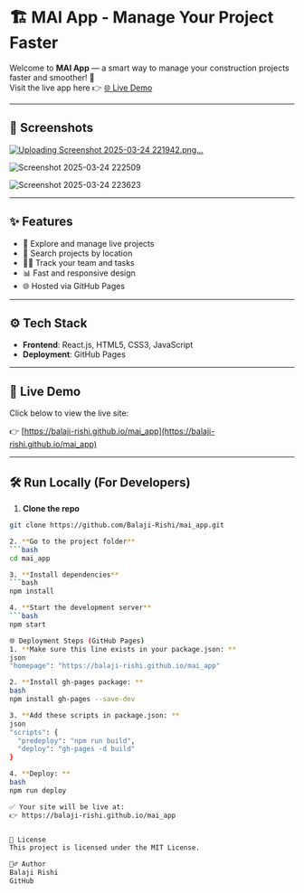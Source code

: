 # 🏗️ MAI App - Manage Your Project Faster

Welcome to **MAI App** — a smart way to manage your construction projects faster and smoother! 🚀  
Visit the live app here 👉 [🌐 Live Demo](https://balaji-rishi.github.io/mai_app)

---

## 📸 Screenshots

[![Uploading Screenshot 2025-03-24 221942.png…]()](https://github.com/Balaji-Rishi/mai_app/blob/main/MainPage.png?raw=true)

![Screenshot 2025-03-24 222509](https://github.com/user-attachments/assets/d7ab6334-0127-414b-b26b-c568b202c14c)

![Screenshot 2025-03-24 223623](https://github.com/user-attachments/assets/ebdabde9-2a56-4db0-b831-5a9eafee82d6)



---

## ✨ Features

- 🔎 Explore and manage live projects
- 📍 Search projects by location
- 👷‍♂️ Track your team and tasks
- 📊 Fast and responsive design
- 🌐 Hosted via GitHub Pages

---

## ⚙️ Tech Stack

- **Frontend**: React.js, HTML5, CSS3, JavaScript
- **Deployment**: GitHub Pages

---

## 🚀 Live Demo

Click below to view the live site:

👉 [https://balaji-rishi.github.io/mai_app](https://balaji-rishi.github.io/mai_app)

---

## 🛠️ Run Locally (For Developers)

1. **Clone the repo**
```bash
git clone https://github.com/Balaji-Rishi/mai_app.git

2. **Go to the project folder**
```bash
cd mai_app

3. **Install dependencies**
```bash
npm install

4. **Start the development server**
```bash
npm start

🌐 Deployment Steps (GitHub Pages)
1. **Make sure this line exists in your package.json: **
json
"homepage": "https://balaji-rishi.github.io/mai_app"

2. **Install gh-pages package: **
bash
npm install gh-pages --save-dev

3. **Add these scripts in package.json: **
json
"scripts": {
  "predeploy": "npm run build",
  "deploy": "gh-pages -d build"
}

4. **Deploy: **
bash
npm run deploy

✅ Your site will be live at:
👉 https://balaji-rishi.github.io/mai_app


📄 License
This project is licensed under the MIT License.

🙋‍♂️ Author
Balaji Rishi
GitHub




